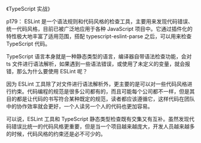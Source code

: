 《TypeScript 实战》

p179：
ESLint 是一个语法规则和代码风格的检查工具，主要用来发现代码错误、统一代码风格，目前已被广泛地应用于各种 JavaScript 项目中。它通过插件化的特性极大地丰富了适用范围，搭配 typescript-eslint-parse 之后，可以用来检查 TypeScript 代码。

TypeScript 语言本身就是一种静态类型的语言，编译器自带语法检查功能，会对 ts 文件进行语法解析，如果遇到一些语法错误，或使用了未定义的变量，就会报错，那么为什么要使用 ESLint 呢？

因为 ESLint 工具除了对文件进行语法解析外，更主要的是可以对一些代码风格进行约束。代码编程的规范是很多公司都有的，而且可能每个公司都不一样，但是其目的都是让代码的书写符合某种既定的规范，读者都应该遵循它，这样代码在团队中的协作效率就会更好，一个人读另一个人的代码也更加容易。

可以说，ESLint 工具和 TypeScript 静态类型检查既有交集又有互补。虽然发现代码错误比统一的代码风格更重要，但是当一个项目越来越庞大，开发人员越来越多的时候，代码风格的约束还是必不可少的。